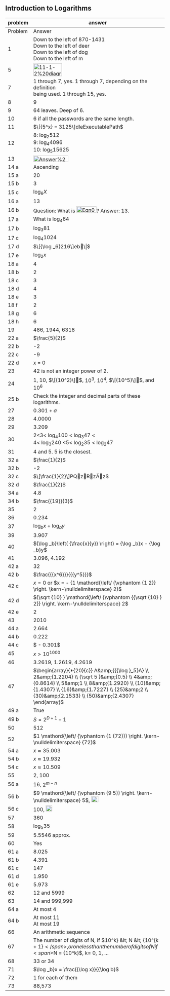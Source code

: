 
## Introduction to Logarithms


|problem|answer|
|-------|------|
|Problem|Answer|
|1|Down to the left of 870-1431<br>Down to the left of deer<br>Down to the left of dog<br>Down to the left of m|
|5|<img class="image" width="90" height="40" src="images/09-answers/11-1-2 diagram 5.tif.jpg" alt="11-1-2%20diagram%205.tif">|
|7|1 through 7, yes. 1 through 7, depending on the definition <br>being used. 1 through 15, yes.|
|8|<span>9</span>|
|9|64 leaves. Deep of 6.|
|10|6 if all the passwords are the same length.|
|11|<span>$\[{5^x} = 3125\]dleExecutablePath$</span>|
|12|8: <span>${\log _2}512$</span><br>9: <span>${\log _4}4096$</span><br>10: <span>${\log _5}15625$</span>|
|13|<img class="image" width="110" height="20" src="11-1-Answers-8-12_PRINT-web-images/Answer%20to%20Logarithms%20%2313.ai" alt="Answer%20to%20Logarithms%20%2313.ai">|
|14 a|Ascending|
|15 a|20|
|15 b|3|
|15 c|<span>${\log _6}X$</span>|
|16 a|13|
|16 b|Question: What is <img class="image" width="63" height="20" src="11-1-Answers-8-12_PRINT-web-images/Eqn047.eps" alt="Eqn047.eps">? Answer: 13.|
|17 a|<span>What is <span>${\log _4}64$</span></span>|
|17 b|<span>${\log _3}81$</span>|
|17 c|<span>${\log _4}1024$</span>|
|17 d|<span>$\[{\log _6}216\]eb\\|$</span>|
|17 e|<span>${\log _2}x$</span>|
|18 a|4|
|18 b|2|
|18 c|3|
|18 d|4|
|18 e|3|
|18 f|2|
|18 g|6|
|18 h|6|
|19|486, 1944, 6318|
|22 a|<span>$\frac{5}{2}$</span>|
|22 b|-2|
|22 c|-9|
|22 d|x = 0|
|23|42 is not an integer power of 2.|
|24|1, 10, <span>$\[{10^2}\]$</span>, <span>$10^3$</span>, <span>$10^4$</span>, <span>$\[{10^5}\]$</span>, and <span>$10^6$</span>|
|25 b|Check the integer and decimal parts of these logarithms.|
|27|<span>$0.301 + a$</span>|
|28|4.0000|
|29|3.209|
|30|2&lt;3&lt; <span>${\log _4}100$</span> &lt; <span>${\log _3}47$</span> &lt;<br>4&lt; <span>${\log _3}240$</span> &lt;5&lt; <span>${\log _2}35$</span> &lt; <span>${\log _2}47$</span>|
|31|4 and 5. 5 is the closest.|
|32 a|<span>$\frac{1}{2}$</span>|
|32 b|-2|
|32 c|<span>$\[\frac{1}{2}\]PQzRzӒz$</span>|
|32 d|<span>$\frac{1}{2}$</span>|
|34 a|4.8|
|34 b|<span>$\frac{{19}}{3}$</span>|
|35|2|
|36|0.234|
|37|<span>${\log _b}x + {\log _b}y$</span>|
|39|3.907|
|40|<span>${\log _b}\left( {\frac{x}{y}} \right) = {\log _b}x - {\log _b}y$</span>|
|41|3.096, 4.192|
|42 a|32|
|42 b|<span>$\frac{{{x^6}}}{{{y^5}}}$</span>|
|42 c|<span>$x = 0$</span> or <span>$x = - {1 \mathord{\left/ {\vphantom {1 2}} \right. \kern-\nulldelimiterspace} 2}$</span>|
|42 d|<span>${\sqrt {10} } \mathord{\left/ {\vphantom {{\sqrt {10} } 2}} \right. \kern-\nulldelimiterspace} 2$</span>|
|42 e|2|
|43|2010|
|44 a|2.664|
|44 b|0.222|
|44 c|<span>$ - 0.301$</span>|
|45|<span>$x > {10^{1000}}$</span>|
|46|3.2619, 1.2619, 4.2619|
|47|<span>$\begin{array}{*{20}{c}} A&amp;{{{\log }_5}A} \\ 2&amp;{1.2204} \\ {\sqrt 5 }&amp;{0.5} \\ 4&amp;{0.8614} \\ 5&amp;1 \\ 8&amp;{1.2920} \\ {10}&amp;{1.4307} \\ {16}&amp;{1.7227} \\ {25}&amp;2 \\ {30}&amp;{2.1533} \\ {50}&amp;{2.4307} \end{array}$</span>|
|49 a|True|
|49 b|<span>$S = {2^{D + 1}} - 1$</span>|
|50|<span>512</span>|
|52|<span>$1 \mathord{\left/ {\vphantom {1 {72}}} \right. \kern-\nulldelimiterspace} {72}$</span>|
|54 a|<span>$x \approx 35.003$</span>|
|54 b|<span><span>$x \approx 19.932$</span></span>|
|54 c|<span><span>$x \approx 10.509$</span></span>|
|55|<span>2, 100</span>|
|56 a|<span>16, <span>$2^{m - n}$</span></span>|
|56 b|<span><span>$9 \mathord{\left/ {\vphantom {9 5}} \right. \kern-\nulldelimiterspace} 5$</span>, <img class="image" width="22" height="19" src="11-1-Answers-8-12_PRINT-web-images/Eqn085.eps" alt="Eqn085.eps"></span>|
|56 c|100, <img class="image" width="20" height="19" src="11-1-Answers-8-12_PRINT-web-images/Eqn086.eps" alt="Eqn086.eps">|
|57|360|
|58|<span>${\log _5}35$</span>|
|59|5.5546 approx.|
|60|Yes|
|61 a|8.025|
|61 b|4.391|
|61 c|147|
|61 d|1.950|
|61 e|5.973|
|62|12 and 5999|
|63|14 and 999,999|
|64 a|At most 4|
|64 b|At most 11<br>At most 19|
|66|An arithmetic sequence|
|67|The number of digits of N, if <span>$10^k} &amp;lt; N &amp;lt; {10^{k + 1}$</span>, or one less than the number of digits of N if <span>$N = {10^k}$</span>, k= 0, 1, …|
|68|33 or 34|
|71|<span>$\log _b}x = \frac{{\log x}}{{\log b}$</span>|
|72|1 for each of them|
|73|88,573|
